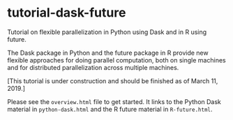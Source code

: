 # tutorial-dask-future

Tutorial on flexible parallelization in Python using Dask and in R using future.

The Dask package in Python and the future package in R provide new flexible approaches for doing parallel computation, both on single machines and for distributed parallelization across multiple machines.

[This tutorial is under construction and should be finished as of March 11, 2019.]

Please see the `overview.html` file to get started. It links to the Python Dask material in `python-dask.html` and the R future material in `R-future.html`.



